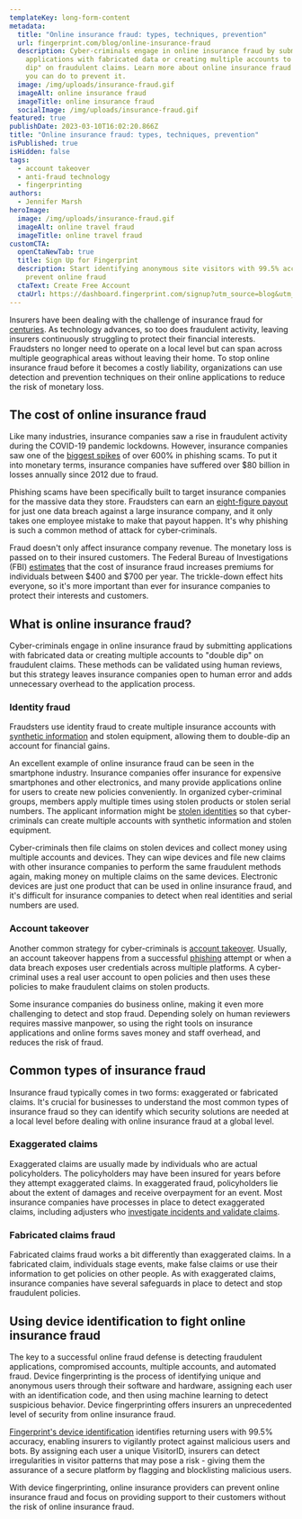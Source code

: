 ```yaml
---
templateKey: long-form-content
metadata:
  title: "Online insurance fraud: types, techniques, prevention"
  url: fingerprint.com/blog/online-insurance-fraud
  description: Cyber-criminals engage in online insurance fraud by submitting
    applications with fabricated data or creating multiple accounts to "double
    dip" on fraudulent claims. Learn more about online insurance fraud and what
    you can do to prevent it.
  image: /img/uploads/insurance-fraud.gif
  imageAlt: online insurance fraud
  imageTitle: online insurance fraud
  socialImage: /img/uploads/insurance-fraud.gif
featured: true
publishDate: 2023-03-10T16:02:20.866Z
title: "Online insurance fraud: types, techniques, prevention"
isPublished: true
isHidden: false
tags:
  - account takeover
  - anti-fraud technology
  - fingerprinting
authors:
  - Jennifer Marsh
heroImage:
  image: /img/uploads/insurance-fraud.gif
  imageAlt: online travel fraud
  imageTitle: online travel fraud
customCTA:
  openCtaNewTab: true
  title: Sign Up for Fingerprint
  description: Start identifying anonymous site visitors with 99.5% accuracy to
    prevent online fraud
  ctaText: Create Free Account
  ctaUrl: https://dashboard.fingerprint.com/signup?utm_source=blog&utm_medium=website&utm_campaign=blog
---
```

Insurers have been dealing with the challenge of insurance fraud for [centuries](https://www.investopedia.com/articles/financial-theory/08/american-insurance.asp). As technology advances, so too does fraudulent activity, leaving insurers continuously struggling to protect their financial interests. Fraudsters no longer need to operate on a local level but can span across multiple geographical areas without leaving their home. To stop online insurance fraud before it becomes a costly liability, organizations can use detection and prevention techniques on their online applications to reduce the risk of monetary loss.



## The cost of online insurance fraud

Like many industries, insurance companies saw a rise in fraudulent activity during the COVID-19 pandemic lockdowns. However, insurance companies saw one of the [biggest spikes](https://www.prnewswire.com/news-releases/2022-insurtech-trends-anti-fraud-analytics-booms-as-cyber-war-rages-301464817.html) of over 600% in phishing scams. To put it into monetary terms, insurance companies have suffered over $80 billion in losses annually since 2012 due to fraud.

Phishing scams have been specifically built to target insurance companies for the massive data they store. Fraudsters can earn an [eight-figure payout](https://www.missioncriticalmagazine.com/articles/94142-a-close-look-into-the-173-million-worth-dark-web-market#:~:text=Prices%20for%20American%20data%20vary%20from%2099%20cents%20to%20more%20than%20%24300&text=A%20new%20study%20by%20NordVPN,from%2099%20cents%20to%20%24342.) for just one data breach against a large insurance company, and it only takes one employee mistake to make that payout happen. It's why phishing is such a common method of attack for cyber-criminals.

Fraud doesn't only affect insurance company revenue. The monetary loss is passed on to their insured customers. The Federal Bureau of Investigations (FBI) [estimates](https://www.fbi.gov/stats-services/publications/insurance-fraud) that the cost of insurance fraud increases premiums for individuals between $400 and $700 per year. The trickle-down effect hits everyone, so it's more important than ever for insurance companies to protect their interests and customers.

## What is online insurance fraud?

Cyber-criminals engage in online insurance fraud by submitting applications with fabricated data or creating multiple accounts to "double dip" on fraudulent claims. These methods can be validated using human reviews, but this strategy leaves insurance companies open to human error and adds unnecessary overhead to the application process.



### Identity fraud

Fraudsters use identity fraud to create multiple insurance accounts with [synthetic information](https://fingerprint.com/blog/synthetic-identity-fraud/?utm_source=blog&utm_medium=website&utm_campaign=blog) and stolen equipment, allowing them to double-dip an account for financial gains. 

An excellent example of online insurance fraud can be seen in the smartphone industry. Insurance companies offer insurance for expensive smartphones and other electronics, and many provide applications online for users to create new policies conveniently. In organized cyber-criminal groups, members apply multiple times using stolen products or stolen serial numbers. The applicant information might be [stolen identities](https://javelinstrategy.com/research/2018-identity-fraud-fraud-enters-new-era-complexity) so that cyber-criminals can create multiple accounts with synthetic information and stolen equipment.

Cyber-criminals then file claims on stolen devices and collect money using multiple accounts and devices. They can wipe devices and file new claims with other insurance companies to perform the same fraudulent methods again, making money on multiple claims on the same devices. Electronic devices are just one product that can be used in online insurance fraud, and it's difficult for insurance companies to detect when real identities and serial numbers are used. 



### Account takeover

Another common strategy for cyber-criminals is [account takeover](https://fingerprint.com/account-takeover/?utm_source=blog&utm_medium=website&utm_campaign=blog). Usually, an account takeover happens from a successful [phishing](https://fingerprint.com/blog/common-email-phishing-attack-signs/?utm_source=blog&utm_medium=website&utm_campaign=blog) attempt or when a data breach exposes user credentials across multiple platforms. A cyber-criminal uses a real user account to open policies and then uses these policies to make fraudulent claims on stolen products.

Some insurance companies do business online, making it even more challenging to detect and stop fraud. Depending solely on human reviewers requires massive manpower, so using the right tools on insurance applications and online forms saves money and staff overhead, and reduces the risk of fraud.



## Common types of insurance fraud

Insurance fraud typically comes in two forms: exaggerated or fabricated claims. It's crucial for businesses to understand the most common types of insurance fraud so they can identify which security solutions are needed at a local level before dealing with online insurance fraud at a global level.



### Exaggerated claims

Exaggerated claims are usually made by individuals who are actual policyholders. The policyholders may have been insured for years before they attempt exaggerated claims. In exaggerated fraud, policyholders lie about the extent of damages and receive overpayment for an event. Most insurance companies have processes in place to detect exaggerated claims, including adjusters who [investigate incidents and validate claims](https://www.bls.gov/ooh/business-and-financial/claims-adjusters-appraisers-examiners-and-investigators.htm#tab-2).



### Fabricated claims fraud

Fabricated claims fraud works a bit differently than exaggerated claims. In a fabricated claim, individuals stage events, make false claims or use their information to get policies on other people. As with exaggerated claims, insurance companies have several safeguards in place to detect and stop fraudulent policies.



## Using device identification to fight online insurance fraud

The key to a successful online fraud defense is detecting fraudulent applications, compromised accounts, multiple accounts, and automated fraud. Device fingerprinting is the process of identifying unique and anonymous users through their software and hardware, assigning each user with an identification code, and then using machine learning to detect suspicious behavior. Device fingerprinting offers insurers an unprecedented level of security from online insurance fraud. 

[Fingerprint's device identification](https://fingerprint.com/demo/?utm_source=blog&utm_medium=website&utm_campaign=blog) identifies returning users with 99.5% accuracy, enabling insurers to vigilantly protect against malicious users and bots. By assigning each user a unique VisitorID, insurers can detect irregularities in visitor patterns that may pose a risk - giving them the assurance of a secure platform by flagging and blocklisting malicious users.

With device fingerprinting, online insurance providers can prevent online insurance fraud and focus on providing support to their customers without the risk of online insurance fraud.